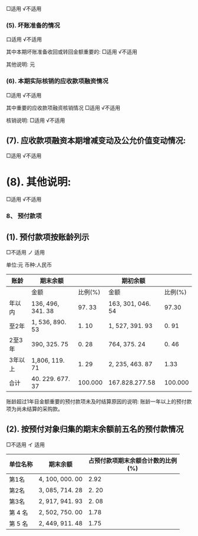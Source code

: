 □适用 √不适用

### (5). 坏账准备的情况

口适用 √不适用

其中本期坏账准备收回或转回金额重要的: □适用 √不适用

其他说明: 元

### (6). 本期实际核销的应收款项融资情况

□适用 √不适用

其中重要的应收款项融资核销情况 □适用 √不适用

核销说明: □适用 √不适用

## (7). 应收款项融资本期增减变动及公允价值变动情况:

□适用 √不适用

# (8). 其他说明:

□适用 √不适用

### 8、 预付款项

## (1). 预付款项按账龄列示

 □不适用 ノ 适用

单位:元 币种:人民币

| 账龄   | 期末余额              |         | 期初余额              |         |
|------|-------------------|---------|-------------------|---------|
|      | 金额                | 比例(%)   | 金额                | 比例(%)   |
| 年以内  | 136, 496, 341. 38 | 97. 33  | 163, 301, 046. 54 | 97.30   |
| 至2年  | 1, 536, 890. 53   | 1. 10   | 1, 527, 391. 93   | 0. 91   |
| 2至3年 | 390, 325. 75      | 0. 28   | 764, 375. 24      | 0. 46   |
| 3年以上 | 1,806, 119. 71    | 1. 29   | 2, 235, 463. 87   | 1.33    |
| 습计   | 40. 229. 677. 37  | 100.000 | 167.828.277.58    | 100.000 |

账龄超过1年目金额重要的预付款项未及时结算原因的说明: 账龄一年以上的预付款项为尚未结算的采购款。

## (2). 按预付对象归集的期末余额前五名的预付款情况

□不适用 イ 适用

| 单位名称  | 期末余额            | 占预付款项期末余额合计数的比例<br>(%) |
|-------|-----------------|------------------------|
| 第1名   | 4, 100, 000. 00 | 2.92                   |
| 第2名   | 3, 085, 714. 28 | 2. 20                  |
| 第3名   | 2, 917, 941. 93 | 2. 08                  |
| 第 4 名 | 2, 502, 750. 00 | 1.78                   |
| 第 5 名 | 2, 449, 911. 48 | 1.75                   |